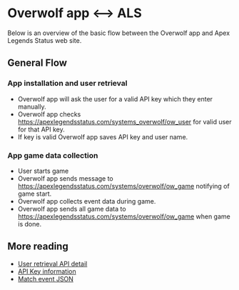 # Overwolf app <--> ALS

Below is an overview of the basic flow between the Overwolf app and Apex Legends Status web site.

## General Flow
### App installation and user retrieval
* Overwolf app will ask the user for a valid API key which they enter manually.
* Overwolf app checks https://apexlegendsstatus.com/systems_overwolf/ow_user for valid user for that API key.
* If key is valid Overwolf app saves API key and user name.

### App game data collection
* User starts game
* Overwolf app sends message to https://apexlegendsstatus.com/systems/overwolf/ow_game notifying of game start.
* Overwolf app collects event data during game.
* Overwolf app sends all game data to https://apexlegendsstatus.com/systems/overwolf/ow_game when game is done.

## More reading
* [User retrieval API detail](docs/ow_user.md)
* [API Key information](docs/api_key.md)
* [Match event JSON](docs/match_events.md)
